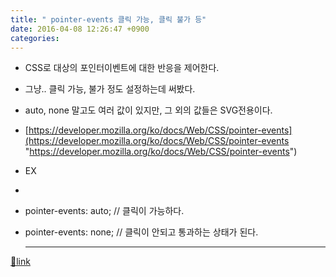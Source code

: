 ```yaml
---
title: " pointer-events 클릭 가능, 클릭 불가 등"
date: 2016-04-08 12:26:47 +0900
categories: 
---
```

  

- CSS로 대상의 포인터이벤트에 대한 반응을 제어한다.
- 그냥.. 클릭 가능, 불가 정도 설정하는데 써봤다.
- auto, none 말고도 여러 값이 있지만, 그 외의 값들은 SVG전용이다.

- [https://developer.mozilla.org/ko/docs/Web/CSS/pointer-events](https://developer.mozilla.org/ko/docs/Web/CSS/pointer-events "https://developer.mozilla.org/ko/docs/Web/CSS/pointer-events")
- EX
- 
- pointer-events: auto; // 클릭이 가능하다.
- pointer-events: none; // 클릭이 안되고 통과하는 상태가 된다.




  ***
[🔗link](http://www.mins01.com/mh/tech/read/989)